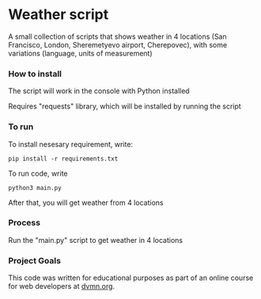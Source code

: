 # Weather script

A small collection of scripts that shows weather in 4 locations (San Francisco, London, Sheremetyevo airport, Cherepovec), with some variations (language, units of measurement)

### How to install

The script will work in the console with Python installed

Requires "requests" library, which will be installed by running the script

### To run
To install nesesary requirement, write:
```
pip install -r requirements.txt
```

To run code, write
```
python3 main.py
```

After that, you will get weather from 4 locations

### Process

Run the "main.py" script to get weather in 4 locations

### Project Goals

This code was written for educational purposes as part of an online course for web developers at [dvmn.org](https://dvmn.org/).
